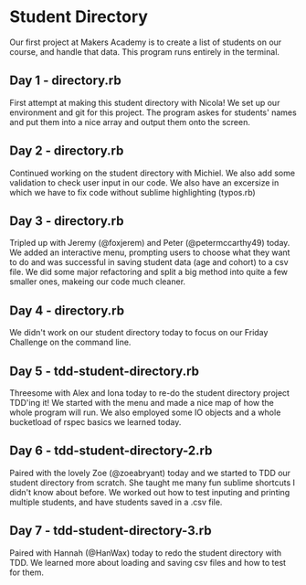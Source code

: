 Student Directory
=================

Our first project at Makers Academy is to create a list of students on our course, and handle that data. This program runs entirely in the terminal.

Day 1 - directory.rb
---------------------

First attempt at making this student directory with Nicola! We set up our environment and git for this project. The program askes for students' names and put them into a nice array and output them onto the screen.


Day 2 - directory.rb
---------------------
Continued working on the student directory with Michiel. We also add some validation to check user input in our code. We also have an excersize in which we have to fix code without sublime highlighting (typos.rb)


Day 3 - directory.rb
---------------------
Tripled up with Jeremy (@foxjerem) and Peter (@petermccarthy49) today. We added an interactive menu, prompting users to choose what they want to do and was successful in saving student data (age and cohort) to a csv file. We did some major refactoring and split a big method into quite a few smaller ones, makeing our code much cleaner.

Day 4 - directory.rb
---------------------
We didn't work on our student directory today to focus on our Friday Challenge on the command line.


Day 5 - tdd-student-directory.rb
---------------------
Threesome with Alex and Iona today to re-do the student directory project TDD'ing it! We started with the menu and made a nice map of how the whole program will run. We also employed some IO objects and a whole bucketload of rspec basics we learned today.


Day 6 - tdd-student-directory-2.rb
---------------------
Paired with the lovely Zoe (@zoeabryant) today and we started to TDD our student directory from scratch. She taught me many fun sublime shortcuts I didn't know about before. We worked out how to test inputing and printing multiple students, and have students saved in a .csv file. 

Day 7 - tdd-student-directory-3.rb
---------------------
Paired with Hannah (@HanWax) today to redo the student directory with TDD. We learned more about loading and saving csv files and how to test for them.